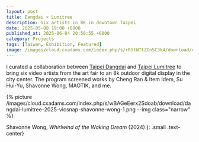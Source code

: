 ```yaml
---
layout: post
title: Dangdai × Lumitree
description: Six artists in 8K in downtown Taipei
date: 2025-05-08 19:00 +0800
published_at: 2025-06-04 20:56:55 +0800
category: Projects
tags: [Taiwan, Exhibition, Featured]
image: /images/cloud.cxadams.com/index.php/s/rRYtWTtZCn5C3k4/download/dangdai-lumitree-2025-vlcsnap-weather.png
---
```


I curated a collaboration between [Taipei Dangdai] and [Taipei Lumitree] to
bring six video artists from the art fair to an 8k outdoor digital display in
the city center. The program screened works by Cheng Ran & Item Idem, Su Hui-Yu,
Shavonne Wong, MAOTIK, and me.

{% picture /images/cloud.cxadams.com/index.php/s/wBAGeEerx2Sdoab/download/dangdai-lumitree-2025-vlcsnap-shavonne-wong-1.png --img class="narrow" %}

Shavonne Wong, *Whirlwind of the Waking Dream* (2024)
{: .small .text-center}

[Taipei Dangdai]: https://taipeidangdai.com/
[Taipei Lumitree]: https://lumitree.taipei/

